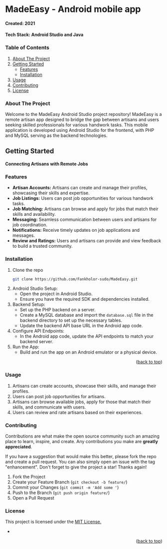 # MadeEasy - Android mobile app

#### Created: 2021
#### Tech Stack: Android Studio and Java

<!-- TABLE OF CONTENTS -->
### Table of Contents
<ol>
  <li>
    <a href="#about-the-project">About The Project</a>
  </li>
  <li>
    <a href="#getting-started">Getting Started</a>
    <ul>
      <li><a href="#features">Features</a></li>
      <li><a href="#installation">Installation</a></li>
    </ul>
  </li>
  <li><a href="#usage">Usage</a></li>
  <li><a href="#contributing">Contributing</a></li>
  <li><a href="#license">License</a></li>
</ol>


### About The Project

Welcome to the MadeEasy Android Studio project repository! MadeEasy is a remote artisan app designed to bridge the gap 
between artisans and users seeking skilled professionals for various handwork tasks. 
This mobile application is developed using Android Studio for the frontend, with PHP and MySQL serving as the backend technologies.

## Getting Started
#### Connecting Artisans with Remote Jobs

### Features
* <b>Artisan Accounts:</b> Artisans can create and manage their profiles, showcasing their skills and expertise.
* <b>Job Listings:</b> Users can post job opportunities for various handwork tasks.
* <b>Job Matching:</b> Artisans can browse and apply for jobs that match their skills and availability.
* <b>Messaging:</b> Seamless communication between users and artisans for job coordination.
* <b>Notifications:</b> Receive timely updates on job applications and messages.
* <b>Review and Ratings:</b> Users and artisans can provide and view feedback to build a trusted community.


### Installation
1. Clone the repo
   ```sh
   git clone https://github.com/Fankholor-sudo/MadeEasy.git
   ```
2. Android Studio Setup:
   * Open the project in Android Studio.
   * Ensure you have the required SDK and dependencies installed.
3. Backend Setup:
   * Set up the PHP backend on a server.
   * Create a MySQL database and import the `database.sql` file in the backend directory to set up the necessary tables.
   * Update the backend API base URL in the Android app code.
4. Configure API Endpoints:
   * In the Android app code, update the API endpoints to match your backend server.
5. Run the App:
   * Build and run the app on an Android emulator or a physical device.
     
  
<p align="right">(<a href="#top">back to top</a>)</p>

### Usage

1. Artisans can create accounts, showcase their skills, and manage their profiles.
2. Users can post job opportunities for artisans.
3. Artisans can browse available jobs, apply for those that match their skills, and communicate with users.
4. Users can review and rate artisans based on their experiences.

<!-- CONTRIBUTING -->

### Contributing

Contributions are what make the open source community such an amazing place to learn, inspire, and create. Any contributions you make are **greatly appreciated**.

If you have a suggestion that would make this better, please fork the repo and create a pull request. You can also simply open an issue with the tag "enhancement".
Don't forget to give the project a star! Thanks again!

1. Fork the Project
2. Create your Feature Branch (`git checkout -b feature/`)
3. Commit your Changes (`git commit -m 'Add some '`)
4. Push to the Branch (`git push origin feature/`)
5. Open a Pull Request

<!-- LICENSE -->

### License
<p>This project is licensed under the <a href="https://opensource.org/license/ecl-1-0/">MIT License.</a></p>


- []()

<p align="right">(<a href="#top">back to top</a>)</p>



